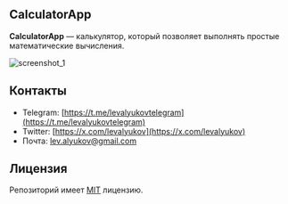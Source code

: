 ## CalculatorApp
**CalculatorApp** — калькулятор, который позволяет выполнять простые математические вычисления.

![screenshot_1](https://sun9-31.userapi.com/impg/QZphC-iKGhgUJUwedKZ2Io2-QAVY4OwP2ZDPjg/G4-VQd-JaBQ.jpg?size=790x166&quality=95&sign=c6e0cd7b985c7eb67e8be667752e77cb&type=album)

## Контакты
* Telegram: [https://t.me/levalyukovtelegram](https://t.me/levalyukovtelegram)
* Twitter: [https://x.com/levalyukov](https://x.com/levalyukov)
* Почта: lev.alyukov@gmail.com

## Лицензия
Репозиторий имеет [MIT](LICENSE) лицензию.

